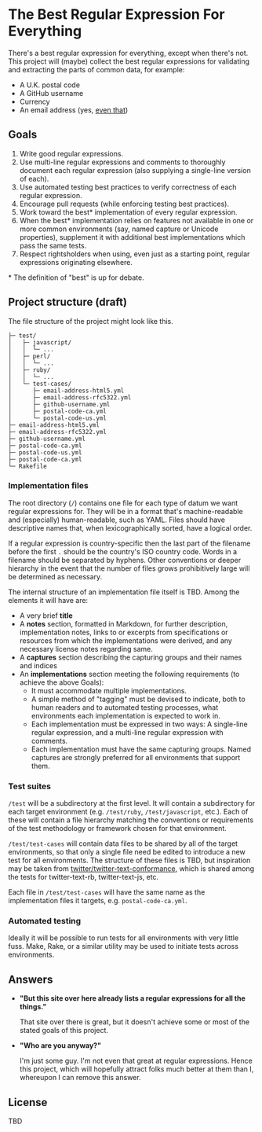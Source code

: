 The Best Regular Expression For Everything
==========================================

There's a best regular expression for everything, except when there's not. This
project will (maybe) collect the best regular expressions for validating and
extracting the parts of common data, for example:

  * A U.K. postal code
  * A GitHub username
  * Currency
  * An email address (yes, [even that])

[even that]: http://stackoverflow.com/questions/201323/using-a-regular-expression-to-validate-an-email-address


Goals
-----

 1. Write good regular expressions.
 2. Use multi-line regular expressions and comments to thoroughly document each
    regular expression (also supplying a single-line version of each).
 3. Use automated testing best practices to verify correctness of each
    regular expression.
 4. Encourage pull requests (while enforcing testing best practices).
 5. Work toward the best* implementation of every regular expression.
 6. When the best* implementation relies on features not available in one or
    more common environments (say, named capture or Unicode properties),
    supplement it with additional best implementations which pass the
    same tests.
 7. Respect rightsholders when using, even just as a starting point, regular
    expressions originating elsewhere.

\* The definition of "best" is up for debate.


Project structure (draft)
-------------------------

The file structure of the project might look like this.

    ├─ test/
    │   ├─ javascript/
    │   │  └─ ...
    │   ├─ perl/
    │   │  └─ ...
    │   ├─ ruby/
    │   │  └─ ...
    │   └─ test-cases/
    │      ├─ email-address-html5.yml
    │      ├─ email-address-rfc5322.yml
    │      ├─ github-username.yml
    │      ├─ postal-code-ca.yml
    │      └─ postal-code-us.yml
    ├─ email-address-html5.yml
    ├─ email-address-rfc5322.yml
    ├─ github-username.yml
    ├─ postal-code-ca.yml
    ├─ postal-code-us.yml
    ├─ postal-code-ca.yml
    └─ Rakefile

### Implementation files

The root directory (`/`) contains one file for each type of datum we want
regular expressions for. They will be in a format that's machine-readable and
(especially) human-readable, such as YAML. Files should have descriptive names
that, when lexicographically sorted, have a logical order.

If a regular expression is country-specific then the last part of the filename
before the first `.` should be the country's ISO country code. Words in a
filename should be separated by hyphens. Other conventions or deeper hierarchy
in the event that the number of files grows prohibitively large will be
determined as necessary.

The internal structure of an implementation file itself is TBD. Among the
elements it will have are:

  * A very brief **title**
  * A **notes** section, formatted in Markdown, for further description,
    implementation notes, links to or excerpts from specifications or resources
    from which the implementations were derived, and any necessary license notes
    regarding same.
  * A **captures** section describing the capturing groups and their names
    and indices
  * An **implementations** section meeting the following requirements (to
    achieve the above Goals):
    * It must accommodate multiple implementations.
    * A simple method of "tagging" must be devised to indicate, both to human
      readers and to automated testing processes, what environments each
      implementation is expected to work in.
    * Each implementation must be expressed in two ways: A single-line regular
      expression, and a multi-line regular expression with comments.
    * Each implementation must have the same capturing groups. Named captures
      are strongly preferred for all environments that support them.

### Test suites

`/test` will be a subdirectory at the first level. It will contain a
subdirectory for each target environment (e.g. `/test/ruby`, `/test/javascript`,
etc.). Each of these will contain a file hierarchy matching the conventions or
requirements of the test methodology or framework chosen for that environment.

`/test/test-cases` will contain data files to be shared by all of the target
environments, so that only a single file need be edited to introduce a new test
for all environments. The structure of these files is TBD, but inspiration may
be taken from [twitter/twitter-text-conformance], which is shared among the
tests for twitter-text-rb, twitter-text-js, etc.

Each file in `/test/test-cases` will have the same name as the implementation
files it targets, e.g. `postal-code-ca.yml`.

[twitter/twitter-text-conformance]: https://github.com/twitter/twitter-text-conformance

### Automated testing

Ideally it will be possible to run tests for all environments with very little
fuss. Make, Rake, or a similar utility may be used to initiate tests across
environments.


Answers
-------

  * **"But this site over here already lists a regular expressions for all
    the things."**

    That site over there is great, but it doesn't achieve some or most of the
    stated goals of this project.
    
  * **"Who are you anyway?"**

    I'm just some guy. I'm not even that great at regular expressions. Hence
    this project, which will hopefully attract folks much better at them than I,
    whereupon I can remove this answer.


License
-------

TBD
